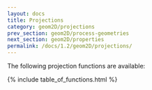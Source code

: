 ```yaml
---
layout: docs
title: Projections
category: geom2D/projections
prev_section: geom2D/process-geometries
next_section: geom2D/properties
permalink: /docs/1.2/geom2D/projections/
---
```


The following projection functions are available:

{% include table_of_functions.html %}
